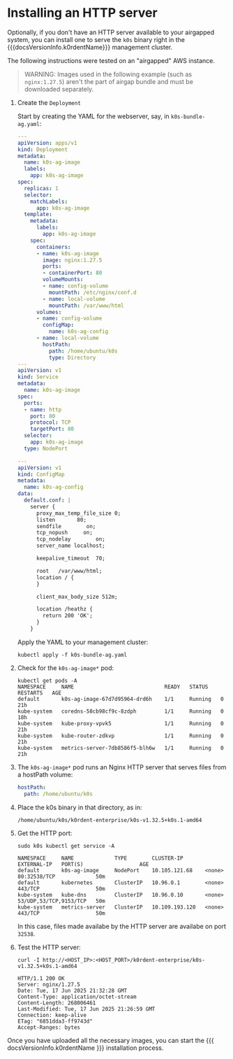 # Installing an HTTP server

Optionally, if you don't have an HTTP server available to your airgapped
system, you can install one to serve the `k0s` binary right in the
{{{docsVersionInfo.k0rdentName}}} management cluster.

The following instructions were tested on an "airgapped" AWS instance.

> WARNING:
> Images used in the following example (such as `nginx:1.27.5`) aren't the part
> of airgap bundle and must be downloaded separately.

1. Create the `Deployment`

    Start by creating the YAML for the webserver, say, in `k0s-bundle-ag.yaml`:

    ```yaml
    ---
    apiVersion: apps/v1
    kind: Deployment
    metadata:
      name: k0s-ag-image
      labels:
        app: k0s-ag-image
    spec:
      replicas: 1
      selector:
        matchLabels:
          app: k0s-ag-image
      template:
        metadata:
          labels:
            app: k0s-ag-image
        spec:
          containers:
          - name: k0s-ag-image
            image: nginx:1.27.5
            ports:
            - containerPort: 80
            volumeMounts:
            - name: config-volume
              mountPath: /etc/nginx/conf.d
            - name: local-volume
              mountPath: /var/www/html
          volumes:
          - name: config-volume
            configMap:
              name: k0s-ag-config
          - name: local-volume
            hostPath:
              path: /home/ubuntu/k0s
              type: Directory
    ---
    apiVersion: v1
    kind: Service
    metadata:
      name: k0s-ag-image
    spec:
      ports:
      - name: http
        port: 80
        protocol: TCP
        targetPort: 80
      selector:
        app: k0s-ag-image
      type: NodePort

    ---
    apiVersion: v1
    kind: ConfigMap
    metadata:
      name: k0s-ag-config
    data:
      default.conf: |
        server {
          proxy_max_temp_file_size 0;
          listen       80;
          sendfile        on;
          tcp_nopush     on;
          tcp_nodelay        on;
          server_name localhost;

          keepalive_timeout  70;

          root   /var/www/html;
          location / {
          }

          client_max_body_size 512m;

          location /heathz {
            return 200 'OK';
          }
        }
    ```

    Apply the YAML to your management cluster:

    ```shell
    kubectl apply -f k0s-bundle-ag.yaml
    ```

2. Check for the `k0s-ag-image*` pod:

    ```console
    kubectl get pods -A
    NAMESPACE     NAME                             READY   STATUS    RESTARTS   AGE
    default       k0s-ag-image-67d7d95964-drd6h    1/1     Running   0          21h
    kube-system   coredns-58cb98cf9c-8zdph         1/1     Running   0          18h
    kube-system   kube-proxy-vpvk5                 1/1     Running   0          21h
    kube-system   kube-router-zdkvp                1/1     Running   0          21h
    kube-system   metrics-server-7db8586f5-blh6w   1/1     Running   0          21h
    ```

3. The `k0s-ag-image*` pod runs an Nginx HTTP server that serves files from a hostPath volume:

    ```yaml
    hostPath:
      path: /home/ubuntu/k0s
    ```

4. Place the k0s binary in that directory, as in:

    ```console
    /home/ubuntu/k0s/k0rdent-enterprise/k0s-v1.32.5+k0s.1-amd64
    ```

5. Get the HTTP port:

    ```shell
    sudo k0s kubectl get service -A
    ```
    ```console
    NAMESPACE     NAME             TYPE        CLUSTER-IP       EXTERNAL-IP   PORT(S)                  AGE
    default       k0s-ag-image     NodePort    10.105.121.68    <none>        80:32538/TCP             50m
    default       kubernetes       ClusterIP   10.96.0.1        <none>        443/TCP                  50m
    kube-system   kube-dns         ClusterIP   10.96.0.10       <none>        53/UDP,53/TCP,9153/TCP   50m
    kube-system   metrics-server   ClusterIP   10.109.193.120   <none>        443/TCP                  50m
    ```

    In this case, files made availabe by the HTTP server are availabe on port `32538`.

6. Test the HTTP server:

    ```shell
    curl -I http://<HOST_IP>:<HOST_PORT>/k0rdent-enterprise/k0s-v1.32.5+k0s.1-amd64
    ```
    ```console
    HTTP/1.1 200 OK
    Server: nginx/1.27.5
    Date: Tue, 17 Jun 2025 21:32:28 GMT
    Content-Type: application/octet-stream
    Content-Length: 268006461
    Last-Modified: Tue, 17 Jun 2025 21:26:59 GMT
    Connection: keep-alive
    ETag: "6851dda3-ff9743d"
    Accept-Ranges: bytes
    ```

Once you have uploaded all the necessary images, you can start the
{{{ docsVersionInfo.k0rdentName }}} installation process.
